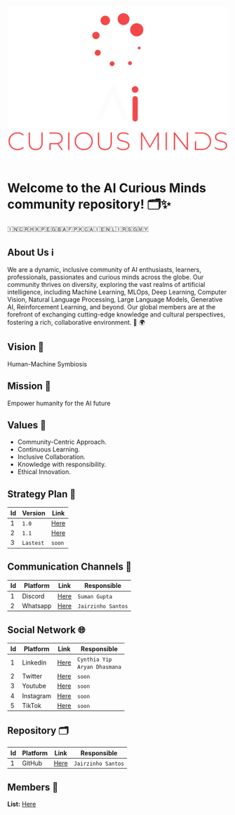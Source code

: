 <h1 align="center">
  
![AI Curious Minds](General/Logos/FullLogo/500x500/AICM_FullLogo_RedWhite-500x500.png)

</h1>

# Welcome to the AI Curious Minds community repository! 🗂️✨

🇮🇳🇨🇷🇭🇰🇵🇪🇬🇧🇦🇫🇵🇰🇨🇦🇮🇪🇳🇱🇮🇷🇸🇬🇲🇾


## About Us ℹ️
We are a dynamic, inclusive community of AI enthusiasts, learners, professionals, passionates and curious minds across the globe. Our community thrives on diversity, exploring the vast realms of artificial intelligence, including Machine Learning, MLOps, Deep Learning, Computer Vision, Natural Language Processing, Large Language Models, Generative AI, Reinforcement Learning, and beyond. Our global members are at the forefront of exchanging cutting-edge knowledge and cultural perspectives, fostering a rich, collaborative environment. 💼 🌍

##  Vision 🔭
Human-Machine Symbiosis​

##  Mission 🚀
Empower humanity for the AI future​

##  Values 🌱
- Community-Centric Approach.​
- Continuous Learning.​
- Inclusive Collaboration.​
- Knowledge with responsibility.​
- Ethical Innovation.

## Strategy Plan 📅
| Id | Version | Link |
| --- | --- | --- |
| 1 | `1.0` | [Here](SP/ORACLES_FSP_Q124_v1.0.1.pdf) |
| 2 | `1.1` | [Here](SP/ORACLES_FSP_Q124_v1.1.2.pdf) |
| 3 | `Lastest` | `soon` |

## Communication Channels 📢
| Id | Platform | Link | Responsible |
| --- | --- | --- | --- |
| 1 | Discord | [Here](https://discord.gg/pfk5ZGKa) | `Suman Gupta` |
| 2 | Whatsapp | [Here](https://chat.whatsapp.com/GcoLPpQV58gICfub8JJhGW) | `Jairzinho Santos` |

## Social Network 🌐
| Id | Platform | Link | Responsible |
| --- | --- | --- | --- |
| 1 | Linkedin | [Here](https://www.linkedin.com/company/aicuriousminds) | `Cynthia Yip` <br> `Aryan Dhasmana` |
| 2 | Twitter | [Here](https://twitter.com/aicuriousminds) | `soon` |
| 3 | Youtube | [Here](https://www.youtube.com/@aicuriousminds) | `soon` |
| 4 | Instagram | [Here](https://www.instagram.com/aicuriousminds) | `soon` |
| 5 | TikTok | [Here](https://www.tiktok.com/@aicuriousminds) | `soon` |

## Repository 🗂️
| Id | Platform | Link | Responsible |
| --- | --- | --- | --- |
| 1 | GitHub | [Here](https://github.com/aicuriousminds/SPARTANS.git) | `Jairzinho Santos` |

## Members 👥
**List:** [Here](General/Members/README.md)
